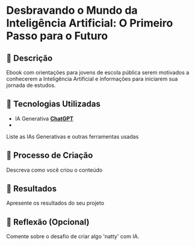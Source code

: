 # Desbravando o Mundo da Inteligência Artificial: O Primeiro Passo para o Futuro

## 📒 Descrição
Ebook com orientações para jovens de escola pública serem motivados a conhecerem a Inteligência Artificial e informações para iniciarem sua jornada de estudos.

## 🤖 Tecnologias Utilizadas
- IA Generativa **[ChatGPT](https://chat.openai.com)**
- 
Liste as IAs Generativas e outras ferramentas usadas

## 🧐 Processo de Criação
Descreva como você criou o conteúdo

## 🚀 Resultados
Apresente os resultados do seu projeto

## 💭 Reflexão (Opcional)
Comente sobre o desafio de criar algo 'natty' com IA.
